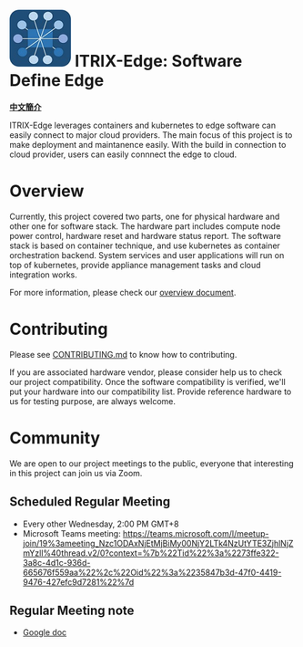 ![img](docs/images/ITRIX-Edge-logo-small2.jpg) 
ITRIX-Edge: Software Define Edge
================================

**[中文簡介](README_TW.md)**

ITRIX-Edge leverages containers and kubernetes to edge software can easily connect to major cloud providers.
The main focus of this project is to make deployment and maintanence easily.
With the build in connection to cloud provider, users can easily connnect the edge to cloud.


# Overview

Currently, this project covered two parts, one for physical hardware and other one for software stack. The hardware part includes compute node power control, hardware reset and hardware status report. The software stack is based on container technique, and use kubernetes as container orchestration backend. System services and user applications will run on top of kubernetes, provide appliance management tasks and cloud integration works.

For more information, please check our [overview document](docs/overview.md).

# Contributing

Please see [CONTRIBUTING.md](CONTRIBUTING.md) to know how to contributing.

If you are associated hardware vendor, please consider help us to check our project compatibility. Once the software compatibility is verified, we'll put your hardware into our compatibility list.
Provide reference hardware to us for testing purpose, are always welcome.

# Community

We are open to our project meetings to the public, everyone that interesting in this project can join us via Zoom.

## Scheduled Regular Meeting
- Every other Wednesday, 2:00 PM GMT+8
- Microsoft Teams meeting: https://teams.microsoft.com/l/meetup-join/19%3ameeting_Nzc1ODAxNjEtMjBiMy00NjY2LTk4NzUtYTE3ZjhlNjZmYzll%40thread.v2/0?context=%7b%22Tid%22%3a%2273ffe322-3a8c-4d1c-936d-665676f559aa%22%2c%22Oid%22%3a%2235847b3d-47f0-4419-9476-427efc9d7281%22%7d 

## Regular Meeting note
- [Google doc](https://docs.google.com/document/d/1wQb8q7dXOevTFSIFiWSf9xacT_8qqiqOgxSLDL-Gn3E)
